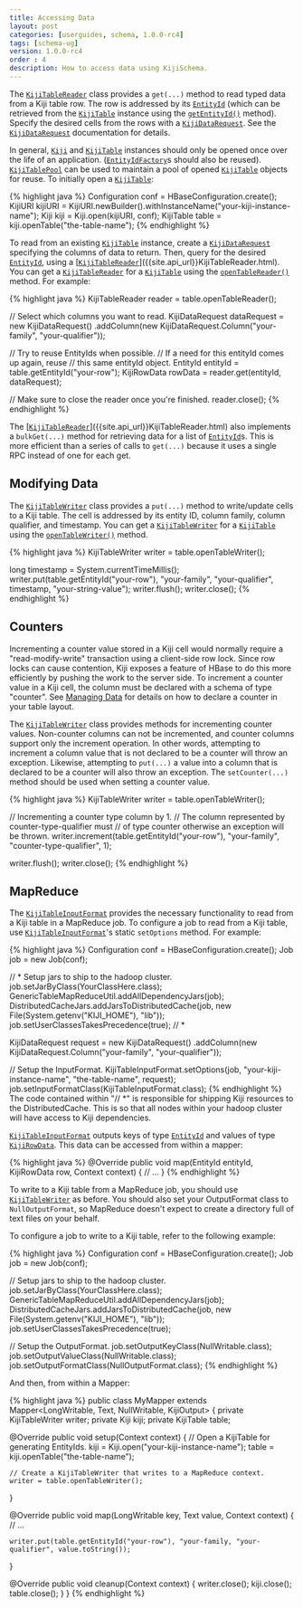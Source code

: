 ```yaml
---
title: Accessing Data
layout: post
categories: [userguides, schema, 1.0.0-rc4]
tags: [schema-ug]
version: 1.0.0-rc4
order : 4
description: How to access data using KijiSchema.
---
```


The [`KijiTableReader`]({{site.api_url}}KijiTableReader.html) class provides a `get(...)` method to read typed data from a Kiji table row.
The row is addressed by its [`EntityId`]({{site.api_url}}EntityId.html) (which can be retrieved from the [`KijiTable`]({{site.api_url}}KijiTable.html) instance using the [`getEntityId()`]({{site.api_url}}KijiTable.html#getEntityId%28java.lang.String%29) method).
Specify the desired cells from the rows with a [`KijiDataRequest`]({{site.api_url}}KijiDataRequest.html). See the 
[`KijiDataRequest`]({{site.api_url}}KijiDataRequest.html) documentation for details.

In general, [`Kiji`]({{site.api_url}}Kiji.html) and [`KijiTable`]({{site.api_url}}KijiTable.html) instances should only be opened once over the life of an
application. ([`EntityIdFactory`]({{site.api_url}}EntityIdFactory.html)s should also be reused). [`KijiTablePool`]({{site.api_url}}KijiTablePool.html) can be used to maintain a
pool of opened [`KijiTable`]({{site.api_url}}KijiTable.html) objects for reuse. To initially open a [`KijiTable`]({{site.api_url}}KijiTable.html):

{% highlight java %}
Configuration conf = HBaseConfiguration.create();
KijiURI kijiURI = KijiURI.newBuilder().withInstanceName("your-kiji-instance-name");
Kiji kiji = Kiji.open(kijiURI, conf);
KijiTable table = kiji.openTable("the-table-name");
{% endhighlight %}

To read from an existing [`KijiTable`]({{site.api_url}}KijiTable.html) instance, create a [`KijiDataRequest`]({{site.api_url}}KijiDataRequest.html) specifying the columns of data to
return. Then, query for the desired [`EntityId`]({{site.api_url}}EntityId.html), using a [[`KijiTableReader`]({{site.api_url}}KijiTableReader.html)]({{site.api_url}}KijiTableReader.html). You can get a [`KijiTableReader`]({{site.api_url}}KijiTableReader.html) for a [`KijiTable`]({{site.api_url}}KijiTable.html) using the [`openTableReader()`]({{site.api_url}}KijiTable.html#openTableReader%28%29) method. For example:

{% highlight java %}
KijiTableReader reader = table.openTableReader();

// Select which columns you want to read.
KijiDataRequest dataRequest = new KijiDataRequest()
    .addColumn(new KijiDataRequest.Column("your-family", "your-qualifier"));

// Try to reuse EntityIds when possible.
// If a need for this entityId comes up again, reuse
// this same entityId object.
EntityId entityId = table.getEntityId("your-row");
KijiRowData rowData = reader.get(entityId, dataRequest);

// Make sure to close the reader once you're finished.
reader.close();
{% endhighlight %}

The [[`KijiTableReader`]({{site.api_url}}KijiTableReader.html)]({{site.api_url}}KijiTableReader.html) also implements a `bulkGet(...)` method for retrieving data for a list
of [`EntityId`]({{site.api_url}}EntityId.html)s.  This is more efficient than a series of calls to `get(...)` because it uses a single
RPC instead of one for each get.

## Modifying Data<a id="modifying-data"> </a>

The [`KijiTableWriter`]({{site.api_url}}KijiTableWriter.html) class provides a `put(...)` method to write/update cells to a Kiji table. The
cell is addressed by its entity ID, column family, column qualifier, and timestamp.  You can get a [`KijiTableWriter`]({{site.api_url}}KijiTableWriter.html) for a [`KijiTable`]({{site.api_url}}KijiTable.html) using the [`openTableWriter()`]({{site.api_url}}KijiTable.html#openTableWriter%28%29) method.

{% highlight java %}
KijiTableWriter writer = table.openTableWriter();

long timestamp = System.currentTimeMillis();
writer.put(table.getEntityId("your-row"), "your-family", "your-qualifier", timestamp,
    "your-string-value");
writer.flush();
writer.close();
{% endhighlight %}

## Counters<a id="counters"> </a>

Incrementing a counter value stored in a Kiji cell would normally require a
"read-modify-write" transaction using a client-side row lock. Since row
locks can cause contention, Kiji exposes a feature of HBase to do this more
efficiently by pushing the work to the server side. To increment a counter value in
a Kiji cell, the column must be declared with a schema of type
"counter". See [Managing Data]({{site.userguide_url}}/managing-data#layouts)
for details on how to declare a counter in your table layout.

The [`KijiTableWriter`]({{site.api_url}}KijiTableWriter.html) class provides methods for incrementing
counter values. Non-counter columns can not be incremented, and counter columns
support only the increment operation. In other words, attempting to increment a
column value that is not declared to be a counter will throw an exception. Likewise,
attempting to `put(...)` a value into a column that is declared
to be a counter will also throw an exception.  The `setCounter(...)` method should be used when
setting a counter value.

{% highlight java %}
KijiTableWriter writer = table.openTableWriter();

// Incrementing a counter type column by 1.
// The column represented by counter-type-qualifier must
// of type counter otherwise an exception will be thrown.
writer.increment(table.getEntityId("your-row"), "your-family", "counter-type-qualifier", 1);

writer.flush();
writer.close();
{% endhighlight %}

## MapReduce<a id="mapreduce"> </a>

The [`KijiTableInputFormat`]({{site.api_url}}mapreduce/KijiTableInputFormat.html) provides the necessary functionality to read from a Kiji table in a
MapReduce job. To configure a job to read from a Kiji table, use [`KijiTableInputFormat`]({{site.api_url}}mapreduce/KijiTableInputFormat.html)'s
static `setOptions` method. For example:

{% highlight java %}
Configuration conf = HBaseConfiguration.create();
Job job = new Job(conf);

// * Setup jars to ship to the hadoop cluster.
job.setJarByClass(YourClassHere.class);
GenericTableMapReduceUtil.addAllDependencyJars(job);
DistributedCacheJars.addJarsToDistributedCache(job,
    new File(System.getenv("KIJI_HOME"), "lib"));
job.setUserClassesTakesPrecedence(true);
// *

KijiDataRequest request = new KijiDataRequest()
    .addColumn(new KijiDataRequest.Column("your-family", "your-qualifier"));

// Setup the InputFormat.
KijiTableInputFormat.setOptions(job, "your-kiji-instance-name", "the-table-name", request);
job.setInputFormatClass(KijiTableInputFormat.class);
{% endhighlight %}
The code contained within "// \*" is responsible for shipping Kiji resources to the DistributedCache.
This is so that all nodes within your hadoop cluster will have access to Kiji dependencies.

[`KijiTableInputFormat`]({{site.api_url}}mapreduce/KijiTableInputFormat.html) outputs keys of type [`EntityId`]({{site.api_url}}EntityId.html) and values of type [`KijiRowData`]({{site.api_url}}KijiRowData.html). This
data can be accessed from within a mapper:

{% highlight java %}
@Override
public void map(EntityId entityId, KijiRowData row, Context context) {
  // ...
}
{% endhighlight %}

To write to a Kiji table from a MapReduce job, you should use
[`KijiTableWriter`]({{site.api_url}}KijiTableWriter.html) as before. You should also set
your OutputFormat class to `NullOutputFormat`, so MapReduce doesn't expect to create
a directory full of text files on your behalf.

To configure a job to write to a Kiji table, refer to the following example:

{% highlight java %}
Configuration conf = HBaseConfiguration.create();
Job job = new Job(conf);

// Setup jars to ship to the hadoop cluster.
job.setJarByClass(YourClassHere.class);
GenericTableMapReduceUtil.addAllDependencyJars(job);
DistributedCacheJars.addJarsToDistributedCache(job,
    new File(System.getenv("KIJI_HOME"), "lib"));
job.setUserClassesTakesPrecedence(true);

// Setup the OutputFormat.
job.setOutputKeyClass(NullWritable.class);
job.setOutputValueClass(NullWritable.class);
job.setOutputFormatClass(NullOutputFormat.class);
{% endhighlight %}

And then, from within a Mapper:

{% highlight java %}
public class MyMapper extends Mapper<LongWritable, Text, NullWritable, KijiOutput> {
  private KijiTableWriter writer;
  private Kiji kiji;
  private KijiTable table;

  @Override
  public void setup(Context context) {
    // Open a KijiTable for generating EntityIds.
    kiji = Kiji.open("your-kiji-instance-name");
    table = kiji.openTable("the-table-name");

    // Create a KijiTableWriter that writes to a MapReduce context.
    writer = table.openTableWriter();
  }

  @Override
  public void map(LongWritable key, Text value, Context context) {
    // ...

    writer.put(table.getEntityId("your-row"), "your-family, "your-qualifier", value.toString());
  }

  @Override
  public void cleanup(Context context) {
    writer.close();
    kiji.close();
    table.close();
  }
}
{% endhighlight %}
